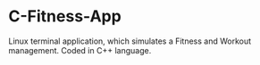 # C-Fitness-App
Linux terminal application, which simulates a Fitness and Workout management. Coded in C++ language.
